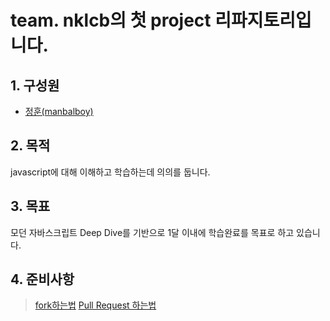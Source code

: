 # team. nklcb의 첫 project 리파지토리입니다.

## 1. 구성원
 - [정훈(manbalboy)](https://github.com/manbalboy)

## 2. 목적
javascript에 대해  이해하고 학습하는데 의의를 둡니다.

## 3. 목표 
모던 자바스크립트 Deep Dive를 기반으로 1달 이내에 학습완료를 목표로 하고 있습니다.

## 4. 준비사항
> [fork하는법](https://github.com/manbalboy/nklcb-deep-dive-javascript/blob/master/doc/1.fork.md)
> [Pull Request 하는법](https://manbalboy.github.io/it/git01.html)
